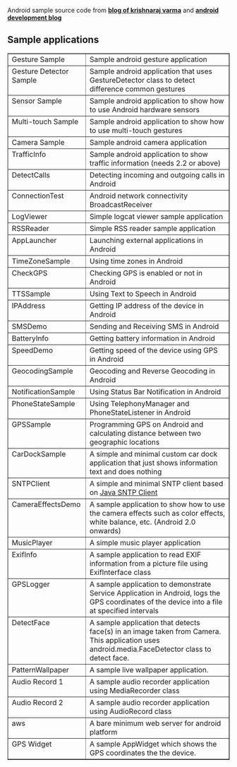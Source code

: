 Android sample source code from <a href='http://www.krvarma.com'><b>blog of krishnaraj varma</b></a> and <a href='http://www.androiddevblog.net'><b>android development blog</b></a>

<h2>Sample applications</h2>

<table cellpadding='8' border='1' cellspacing='0'>
<blockquote><tbody>
<blockquote><tr>
<blockquote><td valign='top'>Gesture Sample </td>
<td valign='top'>Sample android gesture application </td>
</blockquote></tr>
<tr>
<blockquote><td valign='top'>Gesture Detector Sample </td>
<td valign='top'>Sample android application that uses GestureDetector class to detect difference common gestures </td>
</blockquote></tr>
<tr>
<blockquote><td valign='top'>Sensor Sample </td>
<td valign='top'>Sample android application to show how to use Android hardware sensors </td>
</blockquote></tr>
<tr>
<blockquote><td valign='top'>Multi-touch Sample </td>
<td valign='top'>Sample android application to show how to use multi-touch gestures </td>
</blockquote></tr>
<tr>
<blockquote><td valign='top'>Camera Sample </td>
<td valign='top'>Sample android camera application </td>
</blockquote></tr>
<tr>
<blockquote><td valign='top'>TrafficInfo </td>
<td valign='top'>Sample android application to show traffic information (needs 2.2 or above) </td>
</blockquote></tr>
<tr>
<blockquote><td valign='top'>DetectCalls </td>
<td valign='top'>Detecting incoming and outgoing calls in Android </td>
</blockquote></tr>
<tr>
<blockquote><td valign='top'>ConnectionTest </td>
<td valign='top'>Android network connectivity BroadcastReceiver </td>
</blockquote></tr>
<tr>
<blockquote><td valign='top'>LogViewer </td>
<td valign='top'>Simple logcat viewer sample application </td>
</blockquote></tr>
<tr>
<blockquote><td valign='top'>RSSReader </td>
<td valign='top'>Simple RSS reader sample application </td>
</blockquote></tr>
<tr>
<blockquote><td valign='top'>AppLauncher </td>
<td valign='top'>Launching external applications in Android </td>
</blockquote></tr>
<tr>
<blockquote><td valign='top'>TimeZoneSample </td>
<td valign='top'>Using time zones in Android </td>
</blockquote></tr>
<tr>
<blockquote><td valign='top'>CheckGPS </td>
<td valign='top'>Checking GPS is enabled or not in Android </td>
</blockquote></tr>
<tr>
<blockquote><td valign='top'>TTSSample </td>
<td valign='top'>Using Text to Speech in Android </td>
</blockquote></tr>
<tr>
<blockquote><td valign='top'>IPAddress </td>
<td valign='top'>Getting IP address of the device in Android </td>
</blockquote></tr>
<tr>
<blockquote><td valign='top'>SMSDemo </td>
<td valign='top'>Sending and Receiving SMS in Android </td>
</blockquote></tr>
<tr>
<blockquote><td valign='top'>BatteryInfo </td>
<td valign='top'>Getting battery information in Android </td>
</blockquote></tr>
<tr>
<blockquote><td valign='top'>SpeedDemo </td>
<td valign='top'>Getting speed of the device using GPS in Android </td>
</blockquote></tr>
<tr>
<blockquote><td valign='top'>GeocodingSample </td>
<td valign='top'>Geocoding and Reverse Geocoding in Android </td>
</blockquote></tr>
<tr>
<blockquote><td valign='top'>NotificationSample </td>
<td valign='top'>Using Status Bar Notification in Android </td>
</blockquote></tr>
<tr>
<blockquote><td valign='top'>PhoneStateSample </td>
<td valign='top'>Using TelephonyManager and PhoneStateListener in Android<br>
</td>
</blockquote></tr>
<tr>
<blockquote><td valign='top'>GPSSample </td>
<td valign='top'>Programming GPS on Android and calculating distance between two geographic locations </td>
</blockquote></tr>
<tr>
<blockquote><td valign='top'>CarDockSample </td>
<td valign='top'>A simple and minimal custom car dock application that just shows information text and does nothing </td>
</blockquote></tr>
<tr>
<blockquote><td valign='top'>SNTPClient </td>
<td valign='top'>A simple and minimal SNTP client based on <a href='http://twiki.ntp.org/bin/view/Support/JavaSntpClient'>Java SNTP Client</a> </td>
</blockquote></tr>
<tr>
<blockquote><td valign='top'>CameraEffectsDemo </td>
<td valign='top'>A sample application to show how to use the camera effects such as color effects, white balance, etc. (Android 2.0 onwards) </td>
</blockquote></tr>
<tr>
<blockquote><td valign='top'>MusicPlayer </td>
<td valign='top'>A simple music player application </td>
</blockquote></tr>
<tr>
<blockquote><td valign='top'>ExifInfo </td>
<td valign='top'>A sample application to read EXIF information from a picture file using ExifInterface class </td>
</blockquote></tr>
<tr>
<blockquote><td valign='top'>GPSLogger </td>
<td valign='top'>A sample application to demonstrate Service Application in Android, logs the GPS coordinates of the device into a file at specified intervals </td>
</blockquote></tr>
<tr>
<blockquote><td valign='top'>DetectFace </td>
<td valign='top'>A sample application that detects face(s) in an image taken from Camera. This application uses android.media.FaceDetector class to detect face. </td>
</blockquote></tr>
<tr>
<blockquote><td valign='top'>PatternWallpaper </td>
<td valign='top'>A sample live wallpaper application. </td>
</blockquote></tr>
<tr>
<blockquote><td valign='top'>Audio Record 1 </td>
<td valign='top'>A sample audio recorder application using MediaRecorder class </td>
</blockquote></tr>
<tr>
<blockquote><td valign='top'>Audio Record 2 </td>
<td valign='top'>A sample audio recorder application using AudioRecord class </td>
</blockquote></tr>
<tr>
<blockquote><td valign='top'>aws</td>
<td valign='top'>A bare minimum web server for android platform</td>
</blockquote></tr>
<tr>
<blockquote><td valign='top'>GPS Widget</td>
<td valign='top'>A sample AppWidget which shows the GPS coordinates the the device.</td>
</blockquote></tr>
</blockquote></tbody>
</table>